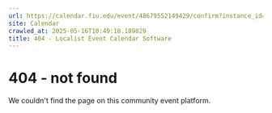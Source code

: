 ```yaml
---
url: https://calendar.fiu.edu/event/48679552149429/confirm?instance_id=48679552150454&return=https%3A%2F%2Fcalendar.fiu.edu%2Fcalendar%3Fevent_types%255B%255D%3D121721
site: Calendar
crawled_at: 2025-05-16T10:49:18.189829
title: 404 - Localist Event Calendar Software
---
```


# 404 - not found
We couldn't find the page on this community event platform.
